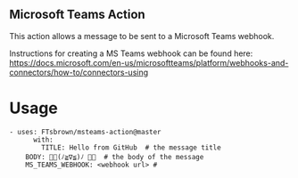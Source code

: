 ## Microsoft Teams Action

This action allows a message to be sent to a Microsoft Teams webhook.

Instructions for creating a MS Teams webhook can be found here:
https://docs.microsoft.com/en-us/microsoftteams/platform/webhooks-and-connectors/how-to/connectors-using


# Usage
```
- uses: FTsbrown/msteams-action@master
      with: 
        TITLE: Hello from GitHub  # the message title
	BODY: 🎉🎉(ﾉ≧∇≦)ﾉ 🎉🎉  # the body of the message
	MS_TEAMS_WEBHOOK: <webhook url> # 
```
